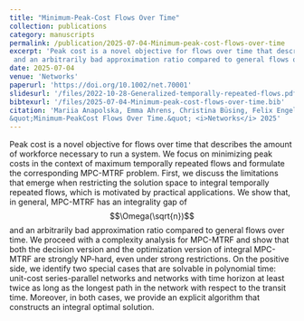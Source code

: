 ```yaml
---
title: "Minimum-Peak-Cost Flows Over Time"
collection: publications
category: manuscripts
permalink: /publication/2025-07-04-Minimum-peak-cost-flows-over-time
excerpt: 'Peak cost is a novel objective for flows over time that describes the amount of workforce necessary to run a system. We focus on minimizing peak costs in the context of maximum temporally repeated flows and formulate the corresponding MPC-MTRF problem. First, we discuss the limitations that emerge when restricting the solution space to integral temporally repeated flows, which is motivated by practical applications. We show that, in general, MPC-MTRF has an integrality gap of $$\Omega(\sqrt{n})$$
 and an arbitrarily bad approximation ratio compared to general flows over time. We proceed with a complexity analysis for MPC-MTRF and show that both the decision version and the optimization version of integral MPC-MTRF are strongly NP-hard, even under strong restrictions. On the positive side, we identify two special cases that are solvable in polynomial time: unit-cost series-parallel networks and networks with time horizon at least twice as long as the longest path in the network with respect to the transit time. Moreover, in both cases, we provide an explicit algorithm that constructs an integral optimal solution.'
date: 2025-07-04
venue: 'Networks'
paperurl: 'https://doi.org/10.1002/net.70001'
slidesurl: '/files/2022-10-28-Generalized-temporally-repeated-flows.pdf'
bibtexurl: '/files/2025-07-04-Minimum-peak-cost-flows-over-time.bib'
citation: 'Mariia Anapolska, Emma Ahrens, Christina Büsing, Felix Engelhardt, Timo Gersing, Corinna Mathwieser, Sabrina Schmitz, Sophia Wrede:
&quot;Minimum-PeakCost Flows Over Time.&quot; <i>Networks</i> 2025'
---
```


Peak cost is a novel objective for flows over time that describes the amount of workforce necessary to run a system. We focus on minimizing peak costs in the context of maximum temporally repeated flows and formulate the corresponding MPC-MTRF problem. First, we discuss the limitations that emerge when restricting the solution space to integral temporally repeated flows, which is motivated by practical applications. We show that, in general, MPC-MTRF has an integrality gap of $$\Omega(\sqrt{n})$$
 and an arbitrarily bad approximation ratio compared to general flows over time. We proceed with a complexity analysis for MPC-MTRF and show that both the decision version and the optimization version of integral MPC-MTRF are strongly NP-hard, even under strong restrictions. On the positive side, we identify two special cases that are solvable in polynomial time: unit-cost series-parallel networks and networks with time horizon at least twice as long as the longest path in the network with respect to the transit time. Moreover, in both cases, we provide an explicit algorithm that constructs an integral optimal solution.